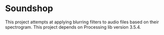 # Soundshop
This project attempts at applying blurring filters to audio files based on their spectrogram. This project depends on Processing lib version 3.5.4.
